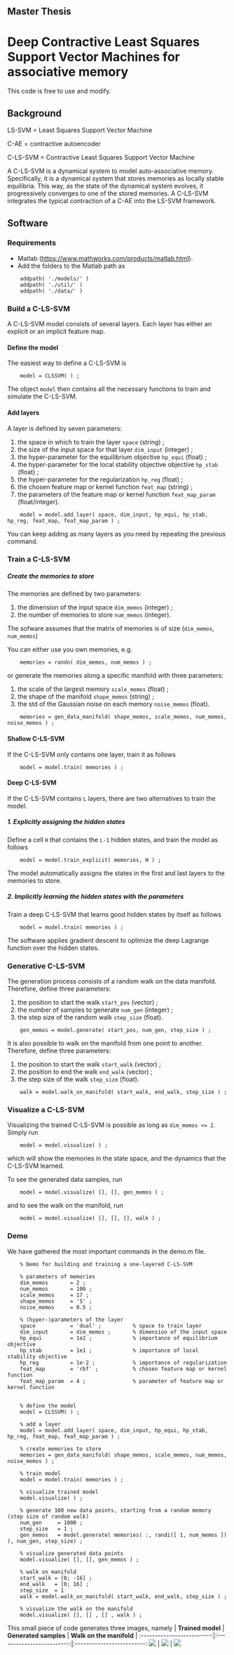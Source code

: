 ## Master Thesis
# Deep Contractive Least Squares Support Vector Machines for associative memory

This code is free to use and modify. 


## Background

LS-SVM = Least Squares Support Vector Machine

C-AE = contractive autoencoder

C-LS-SVM = Contractive Least Squares Support Vector Machine

A C-LS-SVM is a dynamical system to model auto-associative memory.
Specifically, it is a dynamical system that stores memories as locally stable equilibria.
This way, as the state of the dynamical system evolves, it progressively converges to one of the stored memories.
A C-LS-SVM integrates the typical contraction of a C-AE into the LS-SVM framework.

## Software

### Requirements
- Matlab (https://www.mathworks.com/products/matlab.html).
- Add the folders to the Matlab path as
```
    addpath( './models/' )
    addpath( './util/' )
    addpath( './data/' )
```

### Build a C-LS-SVM
A C-LS-SVM model consists of several layers. Each layer has either an explicit or an implicit feature map.

#### Define the model
The easiest way to define a C-LS-SVM is
```
    model = CLSSVM( ) ;
```
The object `model` then contains all the necessary functions to train and simulate the C-LS-SVM.

#### Add layers
A layer is defined by seven parameters:
1. the space in which to train the layer `space` (string) ;
1. the size of the input space for that layer `dim_input` (integer) ;
1. the hyper-parameter for the equilibrium objective `hp_equi` (float) ;
1. the hyper-parameter for the local stability objective objective `hp_stab` (float) ;
1. the hyper-parameter for the regularization `hp_reg` (float) ;
1. the chosen feature map or kernel function `feat_map` (string) ;
1. the parameters of the feature map or kernel function `feat_map_param` (float/integer).

```
    model = model.add_layer( space, dim_input, hp_equi, hp_stab, hp_reg, feat_map, feat_map_param ) ;
```
You can keep adding as many layers as you need by repeating the previous command.


### Train a C-LS-SVM 

##### Create the memories to store
The memories are defined by two parameters:
1. the dimension of the input space `dim_memos` (integer) ;
1. the number of memories to store `num_memos` (integer).

The sofware assumes that the matrix of memories is of size (`dim_memos`, `num_memos`)

You can either use you own memories, e.g.
```
    memories = randn( dim_memos, num_memos ) ;
```
or generate the memories along a specific manifold with three parameters:
1. the scale of the largest memory `scale_memos` (float) ;
1. the shape of the manifold `shape_memos` (string) ;
1. the std of the Gaussian noise on each memory `noise_memos` (float).

```
    memories = gen_data_manifold( shape_memos, scale_memos, num_memos, noise_memos ) ;
```

#### Shallow C-LS-SVM
If the C-LS-SVM only contains one layer, train it as follows
```
    model = model.train( memories ) ;
```

#### Deep C-LS-SVM
If the C-LS-SVM contains `L` layers, there are two alternatives to train the model.

##### 1. Explicitly assigning the hidden states
Define a cell `H` that contains the `L-1` hidden states, and train the model as follows
```
    model = model.train_explicit( memories, H ) ;
```
The model automatically assigns the states in the first and last layers to the memories to store.

##### 2. Implicitly learning the hidden states with the parameters
Train a deep C-LS-SVM that learns good hidden states by itself as follows
```
    model = model.train( memories ) ;
```
The software applies gradient descent to optimize the deep Lagrange function over the hidden states.

### Generative C-LS-SVM 
The generation process consists of a random walk on the data manifold. Therefore, define three parameters:
1. the position to start the walk `start_pos` (vector) ;
1. the number of samples to generate `num_gen` (integer) ;
1. the step size of the random walk `step_size` (float).

```
    gen_memos = model.generate( start_pos, num_gen, step_size ) ;
```

It is also possible to walk on the manifold from one point to another. Therefore, define three parameters:
1. the position to start the walk `start_walk` (vector) ;
1. the position to end the walk `end_walk` (vector) ;
1. the step size of the walk `step_size` (float).
```
    walk = model.walk_on_manifold( start_walk, end_walk, step_size ) ;
```

### Visualize a C-LS-SVM
Visualizing the trained C-LS-SVM is possible as long as `dim_memos <= 2`. Simply run
```
    model = model.visualize( ) ;
```
which will show the memories in the state space, and the dynamics that the C-LS-SVM learned.

To see the generated data samples, run
```
    model = model.visualize( [], [], gen_memos ) ;
```
and to see the walk on the manifold, run
```
    model = model.visualize( [], [], [], walk ) ;
```

### Demo
We have gathered the most important commands in the demo.m file.
```
    % Demo for building and training a one-layered C-LS-SVM

    % parameters of memories
    dim_memos       = 2 ;
    num_memos       = 100 ;
    scale_memos     = 17 ; 
    shape_memos     = 'S' ;
    noise_memos     = 0.5 ;

    % (hyper-)parameters of the layer
    space           = 'dual' ;          % space to train layer
    dim_input       = dim_memos ;       % dimension of the input space
    hp_equi         = 1e2 ;             % importance of equilibrium objective
    hp_stab         = 1e1 ;             % importance of local stability objective
    hp_reg          = 1e-2 ;            % importance of regularization
    feat_map        = 'rbf' ;           % chosen feature map or kernel function
    feat_map_param  = 4 ;               % parameter of feature map or kernel function


    % define the model
    model = CLSSVM( ) ;

    % add a layer
    model = model.add_layer( space, dim_input, hp_equi, hp_stab, hp_reg, feat_map, feat_map_param ) ;

    % create memories to store
    memories = gen_data_manifold( shape_memos, scale_memos, num_memos, noise_memos ) ;

    % train model
    model = model.train( memories ) ;

    % visualize trained model
    model.visualize( ) ;

    % generate 100 new data points, starting from a random memory (step size of random walk)
    num_gen     = 1000 ;
    step_size   = 1 ;
    gen_memos   = model.generate( memories( :, randi([ 1, num_memos ]) ), num_gen, step_size) ;

    % visualize generated data points
    model.visualize( [], [], gen_memos ) ;

    % walk on manifold
    start_walk = [0; -16] ;
    end_walk   = [0; 16] ;
    step_size  = 1
    walk = model.walk_on_manifold( start_walk, end_walk, step_size ) ;

    % visualize the walk on the manifold
    model.visualize( [], [] , [] , walk ) ;
```

This small piece of code generates three images, namely
| **Trained model** |  **Generated samples** |  **Walk on the manifold** |
:-------------------------:|:-------------------------:|:-------------------------:
![](https://github.com/OctaveOliviers/master-thesis/blob/master/figs/demo-out-1.jpg)  |  ![](https://github.com/OctaveOliviers/master-thesis/blob/master/figs/demo-out-2.jpg) |  ![](https://github.com/OctaveOliviers/master-thesis/blob/master/figs/demo-out-3.jpg)